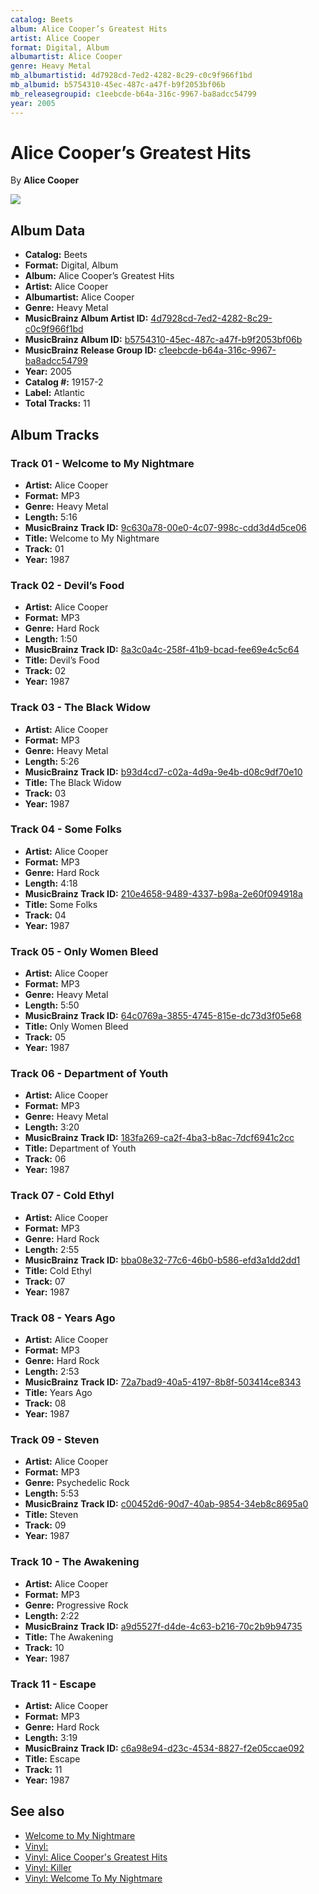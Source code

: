 ```yaml
---
catalog: Beets
album: Alice Cooper’s Greatest Hits
artist: Alice Cooper
format: Digital, Album
albumartist: Alice Cooper
genre: Heavy Metal
mb_albumartistid: 4d7928cd-7ed2-4282-8c29-c0c9f966f1bd
mb_albumid: b5754310-45ec-487c-a47f-b9f2053bf06b
mb_releasegroupid: c1eebcde-b64a-316c-9967-ba8adcc54799
year: 2005
---
```


# Alice Cooper’s Greatest Hits

By **Alice Cooper**

![](../../assets/beetscovers/Alice_Cooper-Alice_Cooper’s_Greatest_Hits.jpg)

## Album Data

- **Catalog:** Beets
- **Format:** Digital, Album
- **Album:** Alice Cooper’s Greatest Hits
- **Artist:** Alice Cooper
- **Albumartist:** Alice Cooper
- **Genre:** Heavy Metal
- **MusicBrainz Album Artist ID:** [4d7928cd-7ed2-4282-8c29-c0c9f966f1bd](https://musicbrainz.org/artist/4d7928cd-7ed2-4282-8c29-c0c9f966f1bd)
- **MusicBrainz Album ID:** [b5754310-45ec-487c-a47f-b9f2053bf06b](https://musicbrainz.org/release/b5754310-45ec-487c-a47f-b9f2053bf06b)
- **MusicBrainz Release Group ID:** [c1eebcde-b64a-316c-9967-ba8adcc54799](https://musicbrainz.org/release-group/c1eebcde-b64a-316c-9967-ba8adcc54799)
- **Year:** 2005
- **Catalog #:** 19157-2
- **Label:** Atlantic
- **Total Tracks:** 11

## Album Tracks

### Track 01 - Welcome to My Nightmare

- **Artist:** Alice Cooper
- **Format:** MP3
- **Genre:** Heavy Metal
- **Length:** 5:16
- **MusicBrainz Track ID:** [9c630a78-00e0-4c07-998c-cdd3d4d5ce06](https://musicbrainz.org/recording/9c630a78-00e0-4c07-998c-cdd3d4d5ce06)
- **Title:** Welcome to My Nightmare
- **Track:** 01
- **Year:** 1987

### Track 02 - Devil’s Food

- **Artist:** Alice Cooper
- **Format:** MP3
- **Genre:** Hard Rock
- **Length:** 1:50
- **MusicBrainz Track ID:** [8a3c0a4c-258f-41b9-bcad-fee69e4c5c64](https://musicbrainz.org/recording/8a3c0a4c-258f-41b9-bcad-fee69e4c5c64)
- **Title:** Devil’s Food
- **Track:** 02
- **Year:** 1987

### Track 03 - The Black Widow

- **Artist:** Alice Cooper
- **Format:** MP3
- **Genre:** Heavy Metal
- **Length:** 5:26
- **MusicBrainz Track ID:** [b93d4cd7-c02a-4d9a-9e4b-d08c9df70e10](https://musicbrainz.org/recording/b93d4cd7-c02a-4d9a-9e4b-d08c9df70e10)
- **Title:** The Black Widow
- **Track:** 03
- **Year:** 1987

### Track 04 - Some Folks

- **Artist:** Alice Cooper
- **Format:** MP3
- **Genre:** Hard Rock
- **Length:** 4:18
- **MusicBrainz Track ID:** [210e4658-9489-4337-b98a-2e60f094918a](https://musicbrainz.org/recording/210e4658-9489-4337-b98a-2e60f094918a)
- **Title:** Some Folks
- **Track:** 04
- **Year:** 1987

### Track 05 - Only Women Bleed

- **Artist:** Alice Cooper
- **Format:** MP3
- **Genre:** Heavy Metal
- **Length:** 5:50
- **MusicBrainz Track ID:** [64c0769a-3855-4745-815e-dc73d3f05e68](https://musicbrainz.org/recording/64c0769a-3855-4745-815e-dc73d3f05e68)
- **Title:** Only Women Bleed
- **Track:** 05
- **Year:** 1987

### Track 06 - Department of Youth

- **Artist:** Alice Cooper
- **Format:** MP3
- **Genre:** Heavy Metal
- **Length:** 3:20
- **MusicBrainz Track ID:** [183fa269-ca2f-4ba3-b8ac-7dcf6941c2cc](https://musicbrainz.org/recording/183fa269-ca2f-4ba3-b8ac-7dcf6941c2cc)
- **Title:** Department of Youth
- **Track:** 06
- **Year:** 1987

### Track 07 - Cold Ethyl

- **Artist:** Alice Cooper
- **Format:** MP3
- **Genre:** Hard Rock
- **Length:** 2:55
- **MusicBrainz Track ID:** [bba08e32-77c6-46b0-b586-efd3a1dd2dd1](https://musicbrainz.org/recording/bba08e32-77c6-46b0-b586-efd3a1dd2dd1)
- **Title:** Cold Ethyl
- **Track:** 07
- **Year:** 1987

### Track 08 - Years Ago

- **Artist:** Alice Cooper
- **Format:** MP3
- **Genre:** Hard Rock
- **Length:** 2:53
- **MusicBrainz Track ID:** [72a7bad9-40a5-4197-8b8f-503414ce8343](https://musicbrainz.org/recording/72a7bad9-40a5-4197-8b8f-503414ce8343)
- **Title:** Years Ago
- **Track:** 08
- **Year:** 1987

### Track 09 - Steven

- **Artist:** Alice Cooper
- **Format:** MP3
- **Genre:** Psychedelic Rock
- **Length:** 5:53
- **MusicBrainz Track ID:** [c00452d6-90d7-40ab-9854-34eb8c8695a0](https://musicbrainz.org/recording/c00452d6-90d7-40ab-9854-34eb8c8695a0)
- **Title:** Steven
- **Track:** 09
- **Year:** 1987

### Track 10 - The Awakening

- **Artist:** Alice Cooper
- **Format:** MP3
- **Genre:** Progressive Rock
- **Length:** 2:22
- **MusicBrainz Track ID:** [a9d5527f-d4de-4c63-b216-70c2b9b94735](https://musicbrainz.org/recording/a9d5527f-d4de-4c63-b216-70c2b9b94735)
- **Title:** The Awakening
- **Track:** 10
- **Year:** 1987

### Track 11 - Escape

- **Artist:** Alice Cooper
- **Format:** MP3
- **Genre:** Hard Rock
- **Length:** 3:19
- **MusicBrainz Track ID:** [c6a98e94-d23c-4534-8827-f2e05ccae092](https://musicbrainz.org/recording/c6a98e94-d23c-4534-8827-f2e05ccae092)
- **Title:** Escape
- **Track:** 11
- **Year:** 1987


## See also

- [Welcome to My Nightmare](Welcome_to_My_Nightmare.md)
- [Vinyl: ](../../Vinyl/Alice_Cooper/Alice_Cooper.md)
- [Vinyl: Alice Cooper's Greatest Hits](../../Vinyl/Alice_Cooper/Alice_Coopers_Greatest_Hits.md)
- [Vinyl: Killer](../../Vinyl/Alice_Cooper/Killer.md)
- [Vinyl: Welcome To My Nightmare](../../Vinyl/Alice_Cooper/Welcome_To_My_Nightmare.md)
